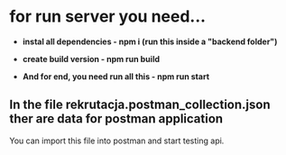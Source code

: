 # for run server you need...

* **instal all dependencies - npm i (run this inside a "backend folder")**

* **create build version - npm run build**

* **And for end, you need run all this - npm run start**

## In the file rekrutacja.postman_collection.json ther are data for postman application
You can import this file into postman and start testing api.

